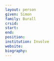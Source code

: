 ```yaml
---
layout: person
given: Simon
family: Burall
crsid: 
start: 
end:
position: 
institution: Involve
website: 
biography: 
---
```

